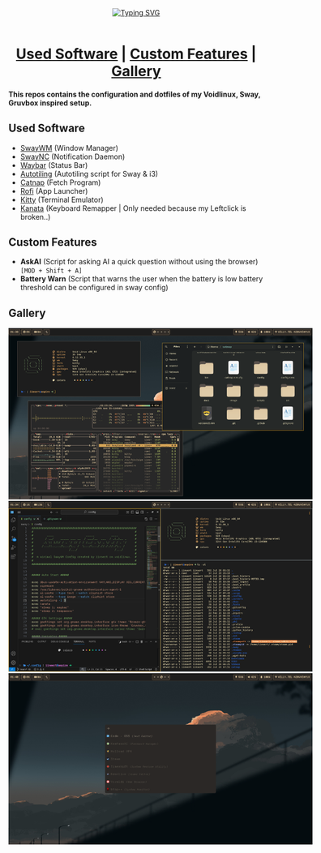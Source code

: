 <div align="center">
  <a href="https://git.io/typing-svg"><img src="https://readme-typing-svg.demolab.com?font=Pixelify+Sans&weight=500&size=60&duration=1000&pause=2&color=DAB83A&multiline=true&repeat=false&width=480&height=210&lines=+(%3E+%22+%22+%3C)+;(+%3D'o'%3D+)+++CozyVoid;-(%2C%2C)-+(%2C%2C)---+Dots+--;Sphinx+of+black+quartz%2C+judge+my+vow" alt="Typing SVG" /></a>
</div>

<br>

<h1 align="center">
    <a href="#used_software">Used Software</a> |
    <a href="#custom_features">Custom Features</a> |
    <a href="https://github.com/elenapan/dotfiles/wiki/Gallery">Gallery</a>
</h1>

#### This repos contains the configuration and dotfiles of my Voidlinux, Sway, Gruvbox inspired setup.

## Used Software
+ [SwayWM](https://swaywm.org) (Window Manager)
+ [SwayNC](https://github.com/ErikReider/SwayNotificationCenter) (Notification Daemon)
+ [Waybar](https://github.com/Alexays/Waybar) (Status Bar)
+ [Autotiling](https://github.com/nwg-piotr/autotiling) (Autotiling script for Sway & i3)
+ [Catnap](https://github.com/iinsertnamehere/catnap) (Fetch Program)
+ [Rofi](https://github.com/davatorium/rofi) (App Launcher)
+ [Kitty](https://github.com/kovidgoyal/kitty) (Terminal Emulator)
+ [Kanata](https://github.com/jtroo/kanata) (Keyboard Remapper | Only needed because my Leftclick is broken..)

## Custom Features
+ **AskAI** (Script for asking AI a quick question without using the browser) `[MOD + Shift + A]`
+ **Battery Warn** (Script that warns the user when the battery is low battery threshold can be configured in sway config)

## Gallery

<div align="left">
  <img src="gallery/1.png" style="max-width: 600px">
  <img src="gallery/2.png" style="max-width: 600px">
  <img src="gallery/3.png" style="max-width: 600px">
</div>